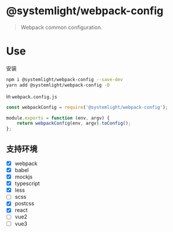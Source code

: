 # @systemlight/webpack-config

> Webpack common configuration.

# Use

安装

```bash
npm i @systemlight/webpack-config --save-dev
yarn add @systemlight/webpack-config -D
```

in `webpack.config.js`

```js
const webpackConfig = require('@systemlight/webpack-config');

module.exports = function (env, argv) {
    return webpackConfig(env, argv).toConfig();
};
```

## 支持环境

- [x] webpack
- [x] babel
- [x] mockjs
- [x] typescript
- [x] less
- [ ] scss
- [x] postcss
- [x] react
- [ ] vue2
- [ ] vue3
